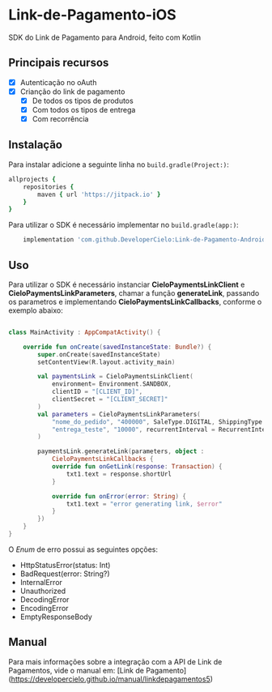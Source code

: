 # Link-de-Pagamento-iOS

SDK do Link de Pagamento para Android, feito com Kotlin

## Principais recursos

* [x] Autenticação no oAuth
* [x] Crianção do link de pagamento
  * [x] De todos os tipos de produtos
  * [x] Com todos os tipos de entrega
  * [x] Com recorrência
  
## Instalação

Para instalar adicione a seguinte linha no `build.gradle(Project:)`:
```ruby
allprojects {
    repositories {
        maven { url 'https://jitpack.io' }
    }
}
````

Para utilizar o SDK é necessário implementar no `build.gradle(app:)`:
```ruby
    implementation 'com.github.DeveloperCielo:Link-de-Pagamento-Android:1.0'
````
## Uso

Para utilizar o SDK é necessário instanciar **CieloPaymentsLinkClient** e **CieloPaymentsLinkParameters**, chamar a função **generateLink**, 
passando os parametros e implementando **CieloPaymentsLinkCallbacks**, conforme o exemplo abaixo:

```kotlin

class MainActivity : AppCompatActivity() {

    override fun onCreate(savedInstanceState: Bundle?) {
        super.onCreate(savedInstanceState)
        setContentView(R.layout.activity_main)

        val paymentsLink = CieloPaymentsLinkClient(
            environment= Environment.SANDBOX,
            clientID = "[CLIENT_ID]",
            clientSecret = "[CLIENT_SECRET]"
        )
        val parameters = CieloPaymentsLinkParameters(
            "nome_do_pedido", "400000", SaleType.DIGITAL, ShippingType.CORREIOS,
            "entrega_teste", "10000", recurrentInterval = RecurrentInterval.MONTHLY
        )

        paymentsLink.generateLink(parameters, object :
            CieloPaymentsLinkCallbacks {
            override fun onGetLink(response: Transaction) {
                txt1.text = response.shortUrl
            }

            override fun onError(error: String) {
                txt1.text = "error generating link, $error"
            }
        })
    }
}

```

O *Enum* de erro possui as seguintes opções:

* HttpStatusError(status: Int)
* BadRequest(error: String?)
* InternalError
* Unauthorized
* DecodingError
* EncodingError
* EmptyResponseBody

## Manual

Para mais informações sobre a integração com a API de Link de Pagamentos, vide o manual em: [Link de Pagamento] (https://developercielo.github.io/manual/linkdepagamentos5)
